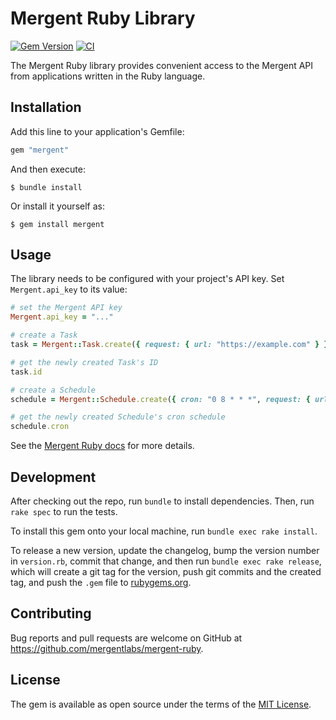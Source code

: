 # Mergent Ruby Library

[![Gem Version](https://badge.fury.io/rb/mergent.svg)](https://badge.fury.io/rb/mergent)
[![CI](https://github.com/mergentlabs/mergent-ruby/actions/workflows/ci.yml/badge.svg)](https://github.com/mergentlabs/mergent-ruby/actions/workflows/ci.yml)

The Mergent Ruby library provides convenient access to the Mergent API from
applications written in the Ruby language.

## Installation

Add this line to your application's Gemfile:

```ruby
gem "mergent"
```

And then execute:

    $ bundle install

Or install it yourself as:

    $ gem install mergent

## Usage

The library needs to be configured with your project's API key. Set
`Mergent.api_key` to its value:

```ruby
# set the Mergent API key
Mergent.api_key = "..."

# create a Task
task = Mergent::Task.create({ request: { url: "https://example.com" } })

# get the newly created Task's ID
task.id

# create a Schedule
schedule = Mergent::Schedule.create({ cron: "0 8 * * *", request: { url: "https://example.com" } })

# get the newly created Schedule's cron schedule
schedule.cron
```

See the [Mergent Ruby docs](https://docs.mergent.co/libraries/ruby) for more
details.

## Development

After checking out the repo, run `bundle` to install dependencies. Then, run
`rake spec` to run the tests.

To install this gem onto your local machine, run `bundle exec rake install`.

To release a new version, update the changelog, bump the version number in
`version.rb`, commit that change, and then run `bundle exec rake release`, which
will create a git tag for the version, push git commits and the created tag, and
push the `.gem` file to [rubygems.org](https://rubygems.org).

## Contributing

Bug reports and pull requests are welcome on GitHub at
https://github.com/mergentlabs/mergent-ruby.

## License

The gem is available as open source under the terms of the
[MIT License](https://opensource.org/licenses/MIT).
